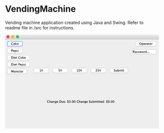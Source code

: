 # VendingMachine
Vending machine application created using Java and Swing. Refer to readme file in /src for instructions.

![stockimage](https://github.com/chiatt97/VendingMachine/blob/master/Screen%20Shot%202019-08-08%20at%202.19.09%20PM.png)
